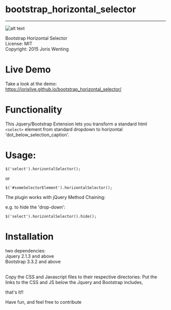 # bootstrap_horizontal_selector
-----------------------------
![alt text](https://raw.githubusercontent.com/jorislive/bootstrap_horizontal_selector/master/assets/screenshot.png "Screenshot")

Bootstrap Horizontal Selector<br>
License: MIT<br>
Copyright: 2015 Joris Wenting<br>

# Live Demo

Take a look at the demo: https://jorislive.github.io/bootstrap_horizontal_selector/

# Functionality

This Jquery/Bootstrap Extension lets you transform a standard html `<select>` element 
from standard dropdown to horizontal 'dot_below_selection_caption'.

# Usage:

`$('select').horizontalSelector();`

or

`$('#someSelectorElement').horizontalSelector();`

The plugin works with jQuery Method Chaining:

e.g. to hide the 'drop-down':

`$('select').horizontalSelector().hide();`

# Installation

two dependencies:<br>
Jquery 2.1.3 and above <br>
Bootstrap 3.3.2 and above <br> <br>

Copy the CSS and Javascript files to their respective directories:
Put the links to the CSS and JS below the Jquery and Bootstrap includes,

that's it!!

Have fun, and feel free to contribute





